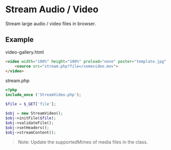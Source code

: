 # **Stream Audio / Video**
 
Stream large audio / video files in browser.
 

## Example
 
video-gallery.html

```HTML
<video width="100%" height="100%" preload="none" poster="template.jpg" controls="">
    <source src="stream.php?file=/somevideo.mov">
</video>
```

stream.php
 
```PHP
<?php
include_once ('StreamVideo.php');

$file = $_GET['file'];

$obj = new StreamVideo();
$obj->initFile($file);
$obj->validateFile();
$obj->setHeaders();
$obj->streamContent();
```
> Note: Update the supportedMimes of media files in the class.